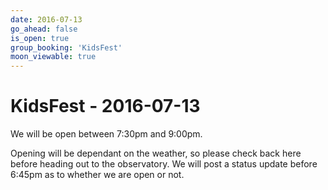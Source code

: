 ```yaml
---
date: 2016-07-13
go_ahead: false
is_open: true
group_booking: 'KidsFest'
moon_viewable: true
---
```

KidsFest - 2016-07-13
===================
We will be open between 7:30pm and 9:00pm.

Opening will be dependant on the weather, so please check back here before
heading out to the observatory. We will post a status update before 6:45pm
as to whether we are open or not.
